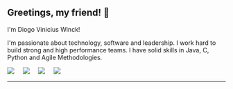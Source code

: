 ## Greetings, my friend! 👋 

I'm Diogo Vinicius Winck! 

I'm passionate about technology, software and leadership. I work hard to build strong and high performance teams. I have solid skills in Java, C, Python and Agile Methodologies. 

[<img src="https://img.shields.io/badge/twitter-%231DA1F2.svg?&style=for-the-badge&logo=twitter&logoColor=white" />](https://twitter.com/diogowinck)  &nbsp;  &nbsp;
[<img src="https://img.shields.io/badge/medium-%2312100E.svg?&style=for-the-badge&logo=medium&logoColor=white" />](https://medium.com/@diogo.winck)  &nbsp;  &nbsp; [<img src="https://img.shields.io/badge/linkedin-%230077B5.svg?&style=for-the-badge&logo=linkedin&logoColor=white" />](https://www.linkedin.com/in/diogowinck/)  &nbsp;  &nbsp; [<img src="https://img.shields.io/badge/G-Goodreads-yellow" />](https://www.linkedin.com/in/diogowinck/) 


---


<!--
**dvwinck/dvwinck** is a ✨ _special_ ✨ repository because its `README.md` (this file) appears on your GitHub profile.

Here are some ideas to get you started:

- 🔭 I’m currently working on ...
- 🌱 I’m currently learning ...
- 👯 I’m looking to collaborate on ...
- 🤔 I’m looking for help with ...
- 💬 Ask me about ...
- 📫 How to reach me: ...
- 😄 Pronouns: ...
- ⚡ Fun fact: ...
-->
